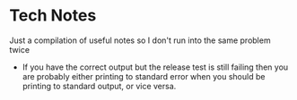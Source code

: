 Tech Notes
===========

Just a compilation of useful notes so I don't run into the same problem twice

- If you have the correct output but the release test is still failing then you are probably either printing to standard error when you should be printing to standard output, or vice versa.